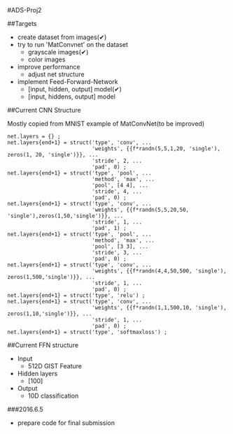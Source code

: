 #ADS-Proj2

##Targets

* create dataset from images(✔)
* try to run 'MatConvnet' on the dataset
	* grayscale images(✔)
	* color images
* improve performance
	* adjust net structure
* implement Feed-Forward-Network
	* [input, hidden, output] model(✔)
	* [input, hiddens, output] model
	
##Current CNN Structure

Mostly copied from MNIST example of MatConvNet(to be improved)

```
net.layers = {} ;
net.layers{end+1} = struct('type', 'conv', ...
                           'weights', {{f*randn(5,5,1,20, 'single'), zeros(1, 20, 'single')}}, ...
                           'stride', 2, ...
                           'pad', 0) ;
net.layers{end+1} = struct('type', 'pool', ...
                           'method', 'max', ...
                           'pool', [4 4], ...
                           'stride', 4, ...
                           'pad', 0) ;
net.layers{end+1} = struct('type', 'conv', ...
                           'weights', {{f*randn(5,5,20,50, 'single'),zeros(1,50,'single')}}, ...
                           'stride', 1, ...
                           'pad', 1) ;
net.layers{end+1} = struct('type', 'pool', ...
                           'method', 'max', ...
                           'pool', [3 3], ...
                           'stride', 3, ...
                           'pad', 0) ;
net.layers{end+1} = struct('type', 'conv', ...
                           'weights', {{f*randn(4,4,50,500, 'single'),  zeros(1,500,'single')}}, ...
                           'stride', 1, ...
                           'pad', 0) ;
net.layers{end+1} = struct('type', 'relu') ;
net.layers{end+1} = struct('type', 'conv', ...
                           'weights', {{f*randn(1,1,500,10, 'single'), zeros(1,10,'single')}}, ...
                           'stride', 1, ...
                           'pad', 0) ;
net.layers{end+1} = struct('type', 'softmaxloss') ;
```

##Current FFN structure
* Input
	* 512D GIST Feature
* Hidden layers
	* [100]
* Output
	* 10D classification
	
###2016.6.5
* prepare code for final submission